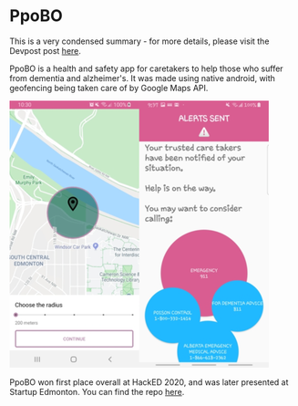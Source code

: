# PpoBO

This is a very condensed summary - for more details, please
visit the Devpost post [here](https://devpost.com/software/ppobo-skuhd0).

PpoBO is a health and safety app for caretakers to help those
who suffer from dementia and alzheimer's. It was made using
native android, with geofencing being taken care of by Google
Maps API.

![image](../Resources/hackathons/PpoBO.png)

PpoBO won first place overall at HackED 2020, and was later
presented at Startup Edmonton. You can find the repo
[here](https://github.com/FSqDev/PpoBO).
